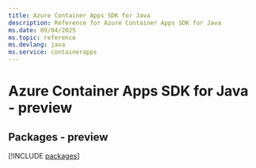 ```yaml
---
title: Azure Container Apps SDK for Java
description: Reference for Azure Container Apps SDK for Java
ms.date: 09/04/2025
ms.topic: reference
ms.devlang: java
ms.service: containerapps
---
```

# Azure Container Apps SDK for Java - preview
## Packages - preview
[!INCLUDE [packages](container-apps-index.md)]